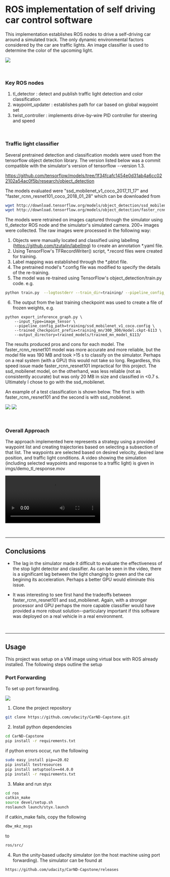 # ROS implementation of self driving car control software

This implementation establishes ROS nodes to drive a self-driving car around a simulated track. The only dynamic environmental factors considered by the car are traffic lights. An image classifier is used to determine the color of the upcoming light.

![](imgs/driving_image.png)

<br>


### Key ROS nodes
 1. tl_detector : detect and publish traffic light detection and color classification
 2. waypoint_updater : establishes path for car based on global waypoint set
 3. twist_controller : implements drive-by-wire PID controller for steering and speed

<br>

### Traffic light classifier
Several pretrained detection and classification models were used from the tensorflow object detection library. The version listed below was a commit compatible with the simulator's version of tensorflow --version 1.3.

https://github.com/tensorflow/models/tree/1f34fcafc1454e0d31ab4a6cc022102a54ac0f5b/research/object_detection

The models evaluated were "ssd_mobilenet_v1_coco_2017_11_17" and "faster_rcnn_resnet101_coco_2018_01_28" which can be downloaded from

```bash
wget http://download.tensorflow.org/models/object_detection/ssd_mobilenet_v1_coco_2017_11_17.tar.gz
wget http://download.tensorflow.org/models/object_detection/faster_rcnn_resnet101_coco_2018_01_28.tar.gz

```

The models were retrained on images captured through the simulator using tl_detector ROS node and the simulator's simulated camera. 200+ images were collected. The raw images were processed in the following way:
1. Objects were manually located and classified using labelImg (https://github.com/tzutalin/labelImg) to create an annotation *.yaml file.
2. Using TensorFlow's TFRecordWriter() script, *.record files were created for training.
3. Label mapping was established through the *.pbtxt file.
4. The pretrained model's *.config file was modified to specify the details of the re-training.
5. The model was re-trained using TensorFlow's object_detection/train.py code. e.g. 
```bash
python train.py  --logtostderr --train_dir=training/ --pipeline_config_path=training/ssd_mobilenet_v1_coco.config.config
```
6. The output from the last training checkpoint was used to create a file of frozen weights, e.g.
```
python export_inference_graph.py \
    --input_type=image_tensor \
    --pipeline_config_path=training/ssd_mobilenet_v1_coco.config \
    --trained_checkpoint_prefix=training_mn/300_300/model.ckpt-6113 \
    --output_directory=trained_models/trained_mn_model_6113/
```

The results produced pros and cons for each model. The faster_rcnn_resnet101 model was more accurate and more reliable, but the model file was 190 MB and took >15 s to classify on the simulator. Perhaps on a real system (with a GPU) this would not take so long. Regardless, this speed issue made faster_rcnn_resnet101 impractical for this project. The ssd_mobilenet model, on the otherhand, was less reliable (not as consistently accurate) but was only 20 MB in size and classified in <0.7 s. Ultimately I chose to go with the ssd_mobilenet.

An example of a test classification is shown below. The first is with faster_rcnn_resnet101 and the second is with ssd_mobilenet.

![](imgs/resnet_green.jpg)
![](imgs/mobilenet_green.jpg)

<br>

### Overall Approach
The approach implemented here represents a strategy using a provided waypoint list and creating trajectories based on selecting a subsection of that list. The waypoints are selected based on desired velocity, desired lane position, and traffic light conditions. A video showing the simulation (including selected waypoints and response to a traffic light) is given  in imgs/demo_tl_response.mov

![](imgs/demo_tl_response.mov)

<br>

---

## Conclusions
- The lag in the simulator made it difficult to evaluate the effectiveness of the stop light detector and classifier. As can be seen in the video, there is a significant lag between the light changing to green and the car begining its acceleration. Perhaps a better GPU would eliminate this issue.

- It was interesting to see first hand the tradeoffs between faster_rcnn_resnet101 and ssd_mobilenet. Again, with a stronger processor and GPU perhaps the more capable classifier would have provided a more robust solution--particulary important if this software was deployed on a real vehicle in a real environment. 


<br>

---

## Usage

This project was setup on a VM image using virtual box with ROS already installed. The following steps outline the setup


### Port Forwarding
To set up port forwarding.

![](imgs/port_forwarding.png)

1. Clone the project repository
```bash
git clone https://github.com/udacity/CarND-Capstone.git
```

2. Install python dependencies
```bash
cd CarND-Capstone
pip install -r requirements.txt
```
if python errors occur, run the following

```bash
sudo easy_install pip==20.02
pip install testresources
pip install setuptools==44.0.0
pip install -r requirements.txt
```
3. Make and run styx
```bash
cd ros
catkin_make
source devel/setup.sh
roslaunch launch/styx.launch
```

if catkin_make fails, copy the following
```bash
dbw_mkz_msgs
```
to 
```bash
ros/src/
```

4. Run the unity-based udacity simulator (on the host machine using port forwarding). The simulator can be found at 
```bash
https://github.com/udacity/CarND-Capstone/releases
```



